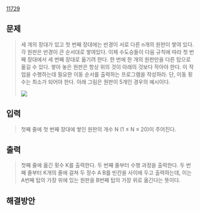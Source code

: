 [11729]()

## 문제
> 세 개의 장대가 있고 첫 번째 장대에는 반경이 서로 다른 n개의 원판이 쌓여 있다. 각 원판은 반경이 큰 순서대로 쌓여있다. 이제 수도승들이 다음 규칙에 따라 첫 번째 장대에서 세 번째 장대로 옮기려 한다.
> 한 번에 한 개의 원판만을 다른 탑으로 옮길 수 있다.
> 쌓아 놓은 원판은 항상 위의 것이 아래의 것보다 작아야 한다.
> 이 작업을 수행하는데 필요한 이동 순서를 출력하는 프로그램을 작성하라. 단, 이동 횟수는 최소가 되어야 한다.
> 아래 그림은 원판이 5개인 경우의 예시이다.
> 
> ![](https://onlinejudgeimages.s3-ap-northeast-1.amazonaws.com/problem/11729/hanoi.png)
## 입력
> 첫째 줄에 첫 번째 장대에 쌓인 원판의 개수 N (1 ≤ N ≤ 20)이 주어진다.
## 출력
> 첫째 줄에 옮긴 횟수 K를 출력한다.
> 두 번째 줄부터 수행 과정을 출력한다. 
> 두 번째 줄부터 K개의 줄에 걸쳐 두 정수 A B를 빈칸을 사이에 두고 출력하는데, 이는 A번째 탑의 가장 위에 있는 원판을 B번째 탑의 가장 위로 옮긴다는 뜻이다.

## 해결방안
